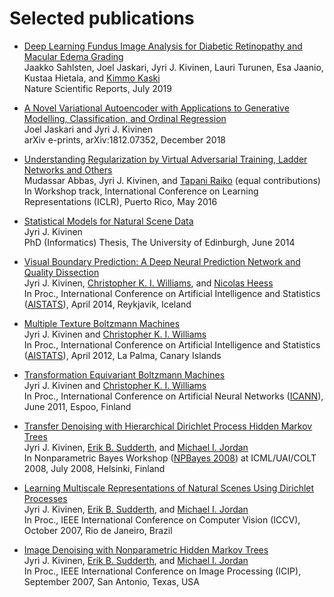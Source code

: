 # Selected publications

* <a href="https://www.nature.com/articles/s41598-019-47181-w">Deep Learning Fundus Image Analysis for Diabetic Retinopathy and Macular Edema Grading</a><br>
Jaakko Sahlsten, Joel Jaskari, Jyri J. Kivinen, Lauri Turunen, Esa Jaanio, Kustaa Hietala, and <a href="https://people.aalto.fi/kimmo.kaski">Kimmo Kaski</a><br>
Nature Scientific Reports, July 2019

* <a href="https://arxiv.org/abs/1812.07352">A Novel Variational Autoencoder with Applications to Generative Modelling, Classification, and Ordinal Regression</a><br>
Joel Jaskari and Jyri J. Kivinen<br>
arXiv e-prints, arXiv:1812.07352, December 2018

* <a href="documents/abbas+kivinen+raiko_iclr16_article.pdf">Understanding Regularization by Virtual Adversarial Training, Ladder Networks and Others</a><br>
Mudassar Abbas, Jyri J. Kivinen, and <a href="http://users.ics.aalto.fi/praiko/">Tapani Raiko</a> (equal contributions)<br>
In Workshop track, International Conference on Learning Representations (ICLR), Puerto Rico, May 2016

* <a href="https://www.era.lib.ed.ac.uk/handle/1842/8879">Statistical Models for Natural Scene Data</a><br>
Jyri J. Kivinen<br>
PhD (Informatics) Thesis, The University of Edinburgh, June 2014

* <a href="http://proceedings.mlr.press/v33/kivinen14.html">Visual Boundary Prediction: A Deep Neural Prediction Network and Quality Dissection</a><br>
Jyri J. Kivinen, <a href="http://homepages.inf.ed.ac.uk/ckiw/">Christopher K. I. Williams</a>, and <a href="https://scholar.google.com/citations?user=79k7bGEAAAAJ">Nicolas Heess</a><br>
In Proc., International Conference on Artificial Intelligence and Statistics (<a href="http://www.aistats.org/aistats2014/">AISTATS</a>),
 April 2014, Reykjavik, Iceland

* <a href="http://proceedings.mlr.press/v22/kivinen12.html">Multiple Texture Boltzmann Machines</a><br>
Jyri J. Kivinen and <a href="http://homepages.inf.ed.ac.uk/ckiw/">Christopher K. I. Williams</a><br>
In Proc., International Conference on Artificial Intelligence and Statistics (<a href="http://www.aistats.org/aistats2012/">AISTATS</a>), April 2012, La Palma, Canary Islands

* <a href="https://www.research.ed.ac.uk/en/publications/transformation-equivariant-boltzmann-machines">Transformation Equivariant Boltzmann 
Machines</a><br>
Jyri J. Kivinen and <a href="http://homepages.inf.ed.ac.uk/ckiw/">Christopher K. I. Williams</a><br>
In Proc., International Conference on Artificial Neural Networks (<a href="http://www.cis.hut.fi/icann11/">ICANN</a>), June 2011, Espoo, Finland

* <a href="documents/kivinen+sudderth+jordan_npbayes08_abstract.pdf">Transfer Denoising with Hierarchical Dirichlet Process Hidden Markov Trees</a><br>
Jyri J. Kivinen, <a href="http://www.ics.uci.edu/~sudderth/">Erik B. Sudderth</a>, and <a href="http://www.cs.berkeley.edu/~jordan/">Michael I. Jordan</a><br>
In Nonparametric Bayes Workshop (<a href="http://npbayes.wikidot.com/">NPBayes 2008</a>) at ICML/UAI/COLT 2008, July 2008, Helsinki, Finland <br>

* <a href="https://www.icsi.berkeley.edu/icsi/node/3960">Learning Multiscale Representations of Natural Scenes Using Dirichlet Processes</a><br>
Jyri J. Kivinen, <a href="http://www.ics.uci.edu/~sudderth/">Erik B. Sudderth</a>, and <a href="http://www.cs.berkeley.edu/~jordan/">Michael I. Jordan</a><br>
In Proc., IEEE International Conference on Computer Vision (ICCV), October 2007, Rio de Janeiro, Brazil

* <a href="https://www.icsi.berkeley.edu/icsi/node/3943">Image Denoising with Nonparametric Hidden Markov Trees</a><br>
Jyri J. Kivinen, <a href="http://www.ics.uci.edu/~sudderth/">Erik B. Sudderth</a>, and <a href="http://www.cs.berkeley.edu/~jordan/">Michael I. Jordan</a><br>
In Proc., IEEE International Conference on Image Processing (ICIP), September 2007, San Antonio, Texas, USA

